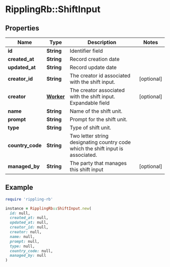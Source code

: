 # RipplingRb::ShiftInput

## Properties

| Name | Type | Description | Notes |
| ---- | ---- | ----------- | ----- |
| **id** | **String** | Identifier field |  |
| **created_at** | **String** | Record creation date |  |
| **updated_at** | **String** | Record update date |  |
| **creator_id** | **String** | The creator id associated with the shift input. | [optional] |
| **creator** | [**Worker**](Worker.md) | The creator associated with the shift input.  Expandable field | [optional] |
| **name** | **String** | Name of the shift unit. |  |
| **prompt** | **String** | Prompt for the shift unit. |  |
| **type** | **String** | Type of shift unit. |  |
| **country_code** | **String** | Two letter string designating country code which the shift input is associated. |  |
| **managed_by** | **String** | The party that manages this shift input | [optional] |

## Example

```ruby
require 'rippling-rb'

instance = RipplingRb::ShiftInput.new(
  id: null,
  created_at: null,
  updated_at: null,
  creator_id: null,
  creator: null,
  name: null,
  prompt: null,
  type: null,
  country_code: null,
  managed_by: null
)
```

